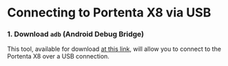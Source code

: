 # Connecting to Portenta X8 via USB

### 1. Download `adb` (Android Debug Bridge)

This tool, available for download [at this link](https://developer.android.com/tools/releases/platform-tools#downloads), will allow you to connect to the Portenta X8 over a USB connection.